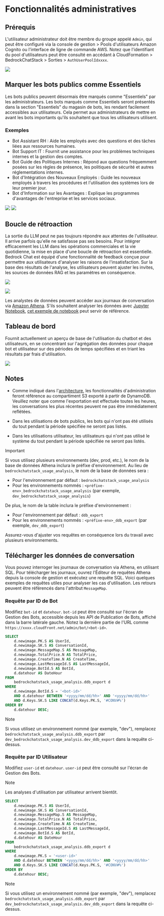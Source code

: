 # Fonctionnalités administratives

## Prérequis

L'utilisateur administrateur doit être membre du groupe appelé `Admin`, qui peut être configuré via la console de gestion > Pools d'utilisateurs Amazon Cognito ou l'interface de ligne de commande AWS. Notez que l'identifiant du pool d'utilisateurs peut être consulté en accédant à CloudFormation > BedrockChatStack > Sorties > `AuthUserPoolIdxxxx`.

![](./imgs/group_membership_admin.png)

## Marquer les bots publics comme Essentiels

Les bots publics peuvent désormais être marqués comme "Essentiels" par les administrateurs. Les bots marqués comme Essentiels seront présentés dans la section "Essentiels" du magasin de bots, les rendant facilement accessibles aux utilisateurs. Cela permet aux administrateurs de mettre en avant les bots importants qu'ils souhaitent que tous les utilisateurs utilisent.

### Exemples

- Bot Assistant RH : Aide les employés avec des questions et des tâches liées aux ressources humaines.
- Bot Support IT : Fournit une assistance pour les problèmes techniques internes et la gestion des comptes.
- Bot Guide des Politiques Internes : Répond aux questions fréquemment posées sur les règles de présence, les politiques de sécurité et autres réglementations internes.
- Bot d'Intégration des Nouveaux Employés : Guide les nouveaux employés à travers les procédures et l'utilisation des systèmes lors de leur premier jour.
- Bot d'Information sur les Avantages : Explique les programmes d'avantages de l'entreprise et les services sociaux.

![](./imgs/admin_bot_menue.png)
![](./imgs/bot_store.png)

## Boucle de rétroaction

La sortie du LLM peut ne pas toujours répondre aux attentes de l'utilisateur. Il arrive parfois qu'elle ne satisfasse pas ses besoins. Pour intégrer efficacement les LLM dans les opérations commerciales et la vie quotidienne, la mise en place d'une boucle de rétroaction est essentielle. Bedrock Chat est équipé d'une fonctionnalité de feedback conçue pour permettre aux utilisateurs d'analyser les raisons de l'insatisfaction. Sur la base des résultats de l'analyse, les utilisateurs peuvent ajuster les invites, les sources de données RAG et les paramètres en conséquence.

![](./imgs/feedback_loop.png)

![](./imgs/feedback-using-claude-chat.png)

Les analystes de données peuvent accéder aux journaux de conversation via [Amazon Athena](https://aws.amazon.com/jp/athena/). S'ils souhaitent analyser les données avec [Jupyter Notebook](https://jupyter.org/), [cet exemple de notebook](../examples/notebooks/feedback_analysis_example.ipynb) peut servir de référence.

## Tableau de bord

Fournit actuellement un aperçu de base de l'utilisation du chatbot et des utilisateurs, en se concentrant sur l'agrégation des données pour chaque bot et utilisateur sur des périodes de temps spécifiées et en triant les résultats par frais d'utilisation.

![](./imgs/admin_bot_analytics.png)

## Notes

- Comme indiqué dans l'[architecture](../README.md#architecture), les fonctionnalités d'administration feront référence au compartiment S3 exporté à partir de DynamoDB. Veuillez noter que comme l'exportation est effectuée toutes les heures, les conversations les plus récentes peuvent ne pas être immédiatement reflétées.

- Dans les utilisations de bots publics, les bots qui n'ont pas été utilisés du tout pendant la période spécifiée ne seront pas listés.

- Dans les utilisations utilisateur, les utilisateurs qui n'ont pas utilisé le système du tout pendant la période spécifiée ne seront pas listés.

> [!Important]
> Si vous utilisez plusieurs environnements (dev, prod, etc.), le nom de la base de données Athena inclura le préfixe d'environnement. Au lieu de `bedrockchatstack_usage_analysis`, le nom de la base de données sera :
>
> - Pour l'environnement par défaut : `bedrockchatstack_usage_analysis`
> - Pour les environnements nommés : `<préfixe-env>_bedrockchatstack_usage_analysis` (par exemple, `dev_bedrockchatstack_usage_analysis`)
>
> De plus, le nom de la table inclura le préfixe d'environnement :
>
> - Pour l'environnement par défaut : `ddb_export`
> - Pour les environnements nommés : `<préfixe-env>_ddb_export` (par exemple, `dev_ddb_export`)
>
> Assurez-vous d'ajuster vos requêtes en conséquence lors du travail avec plusieurs environnements.

## Télécharger les données de conversation

Vous pouvez interroger les journaux de conversation via Athena, en utilisant SQL. Pour télécharger les journaux, ouvrez l'Éditeur de requêtes Athena depuis la console de gestion et exécutez une requête SQL. Voici quelques exemples de requêtes utiles pour analyser les cas d'utilisation. Les retours peuvent être référencés dans l'attribut `MessageMap`.

### Requête par ID de Bot

Modifiez `bot-id` et `datehour`. `bot-id` peut être consulté sur l'écran de Gestion des Bots, accessible depuis les API de Publication de Bots, affiché dans la barre latérale gauche. Notez la dernière partie de l'URL comme `https://xxxx.cloudfront.net/admin/bot/<bot-id>`.

```sql
SELECT
    d.newimage.PK.S AS UserId,
    d.newimage.SK.S AS ConversationId,
    d.newimage.MessageMap.S AS MessageMap,
    d.newimage.TotalPrice.N AS TotalPrice,
    d.newimage.CreateTime.N AS CreateTime,
    d.newimage.LastMessageId.S AS LastMessageId,
    d.newimage.BotId.S AS BotId,
    d.datehour AS DateHour
FROM
    bedrockchatstack_usage_analysis.ddb_export d
WHERE
    d.newimage.BotId.S = '<bot-id>'
    AND d.datehour BETWEEN '<yyyy/mm/dd/hh>' AND '<yyyy/mm/dd/hh>'
    AND d.Keys.SK.S LIKE CONCAT(d.Keys.PK.S, '#CONV#%')
ORDER BY
    d.datehour DESC;
```

> [!Note]
> Si vous utilisez un environnement nommé (par exemple, "dev"), remplacez `bedrockchatstack_usage_analysis.ddb_export` par `dev_bedrockchatstack_usage_analysis.dev_ddb_export` dans la requête ci-dessus.

### Requête par ID Utilisateur

Modifiez `user-id` et `datehour`. `user-id` peut être consulté sur l'écran de Gestion des Bots.

> [!Note]
> Les analyses d'utilisation par utilisateur arrivent bientôt.

```sql
SELECT
    d.newimage.PK.S AS UserId,
    d.newimage.SK.S AS ConversationId,
    d.newimage.MessageMap.S AS MessageMap,
    d.newimage.TotalPrice.N AS TotalPrice,
    d.newimage.CreateTime.N AS CreateTime,
    d.newimage.LastMessageId.S AS LastMessageId,
    d.newimage.BotId.S AS BotId,
    d.datehour AS DateHour
FROM
    bedrockchatstack_usage_analysis.ddb_export d
WHERE
    d.newimage.PK.S = '<user-id>'
    AND d.datehour BETWEEN '<yyyy/mm/dd/hh>' AND '<yyyy/mm/dd/hh>'
    AND d.Keys.SK.S LIKE CONCAT(d.Keys.PK.S, '#CONV#%')
ORDER BY
    d.datehour DESC;
```

> [!Note]
> Si vous utilisez un environnement nommé (par exemple, "dev"), remplacez `bedrockchatstack_usage_analysis.ddb_export` par `dev_bedrockchatstack_usage_analysis.dev_ddb_export` dans la requête ci-dessus.